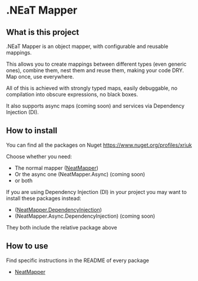 # .NEaT Mapper

## What is this project

.NEaT Mapper is an object mapper, with configurable and reusable mappings.

This allows you to create mappings between different types (even generic ones),
combine them, nest them and reuse them, making your code DRY. Map once, use everywhere.

All of this is achieved with strongly typed maps, easily debuggable,
no compilation into obscure expressions, no black boxes.

It also supports async maps (coming soon) and services via Dependency Injection (DI).

## How to install

You can find all the packages on Nuget https://www.nuget.org/profiles/xriuk

Choose whether you need:
- The normal mapper ([NeatMapper](https://www.nuget.org/packages/NeatMapper))
- Or the async one (NeatMapper.Async) (coming soon)
- or both

If you are using Dependency Injection (DI) in your project you may want to install these packages instead:
- ([NeatMapper.DependencyInjection](https://www.nuget.org/packages/NeatMapper.DependencyInjection))
- (NeatMapper.Async.DependencyInjection) (coming soon)

They both include the relative package above

## How to use

Find specific instructions in the README of every package

- [NeatMapper](https://github.com/Xriuk/NeatMapper/blob/main/src/NeatMapper/README.md)